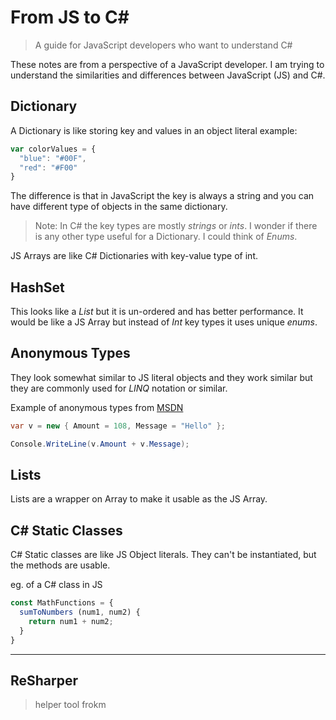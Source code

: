 # From JS to C# #

> A guide for JavaScript developers who want to understand C#

These notes are from a perspective of a JavaScript developer. I am trying to understand the similarities and differences between JavaScript (JS) and C#.

## Dictionary

A Dictionary is like storing key and values in an object literal example:

```javascript
var colorValues = {
  "blue": "#00F",
  "red": "#F00"
}
```

The difference is that in JavaScript the key is always a string and you can have different type of objects in the same dictionary. 

> Note: In C# the key types are mostly *strings* or *ints*. I wonder if there is any other type useful for a Dictionary. I could think of *Enums*.

JS Arrays are like C# Dictionaries with key-value type of int.

## HashSet
This looks like a *List* but it is un-ordered and has better performance. It would be like a JS Array but instead of *Int* key types it uses unique *enums*.

## Anonymous Types
They look somewhat similar to JS literal objects and they work similar but they are commonly used for *LINQ* notation or similar.

Example of anonymous types from [MSDN](https://msdn.microsoft.com/en-us/library/bb397696.aspx)

```C#
var v = new { Amount = 108, Message = "Hello" };

Console.WriteLine(v.Amount + v.Message);
```

## Lists
Lists are a wrapper on Array to make it usable as the JS Array.



## C# Static Classes ##

C# Static classes are like JS Object literals. They can't be instantiated, but the methods are usable.

eg. of a C# class in JS

```javascript
const MathFunctions = {
  sumToNumbers (num1, num2) {
    return num1 + num2;
  }
}
```
---

## ReSharper
> helper tool frokm 

